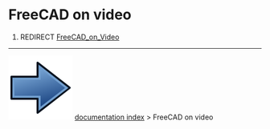 # FreeCAD on video
1.  REDIRECT [FreeCAD_on_Video](FreeCAD_on_Video.md)



---
![](images/Button_right.svg) [documentation index](../README.md) > FreeCAD on video
